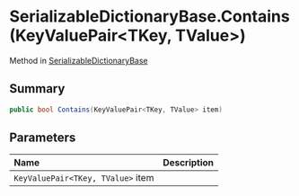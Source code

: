 # SerializableDictionaryBase.Contains(KeyValuePair<TKey, TValue>)

Method in [SerializableDictionaryBase](/docs/api/csharp/yarn.unity.serializabledictionarybase-2.md)

## Summary



```csharp
public bool Contains(KeyValuePair<TKey, TValue> item)
```

## Parameters

|Name|Description|
|:---|:---|
|`KeyValuePair<TKey, TValue>` item||

